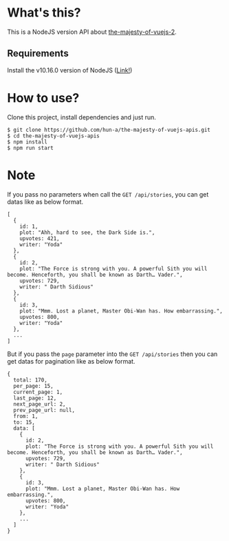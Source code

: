 # What's this?

This is a NodeJS version API about [the-majesty-of-vuejs-2](https://github.com/hootlex/the-majesty-of-vuejs-2/tree/master/apis).

## Requirements

Install the v10.16.0 version of NodeJS ([Link!](https://nodejs.org/dist/v10.16.0/))

# How to use?

Clone this project, install dependencies and just run.

```
$ git clone https://github.com/hun-a/the-majesty-of-vuejs-apis.git
$ cd the-majesty-of-vuejs-apis
$ npm install
$ npm run start
```

# Note

If you pass no parameters when call the `GET /api/stories`, you can get datas like as below format.

```
[
  {
    id: 1,
    plot: "Ahh, hard to see, the Dark Side is.",
    upvotes: 421,
    writer: "Yoda"
  },
  {
    id: 2,
    plot: "The Force is strong with you. A powerful Sith you will become. Henceforth, you shall be known as Darth… Vader.",
    upvotes: 729,
    writer: " Darth Sidious"
  },
  {
    id: 3,
    plot: "Mmm. Lost a planet, Master Obi-Wan has. How embarrassing.",
    upvotes: 800,
    writer: "Yoda"
  },
  ...
]
```

But if you pass the `page` parameter into the  `GET /api/stories` then  you can get datas for pagination like as below format.

```
{
  total: 170,
  per_page: 15,
  current_page: 1,
  last_page: 12,
  next_page_url: 2,
  prev_page_url: null,
  from: 1,
  to: 15,
  data: [
    {
      id: 2,
      plot: "The Force is strong with you. A powerful Sith you will become. Henceforth, you shall be known as Darth… Vader.",
      upvotes: 729,
      writer: " Darth Sidious"
    },
    {
      id: 3,
      plot: "Mmm. Lost a planet, Master Obi-Wan has. How embarrassing.",
      upvotes: 800,
      writer: "Yoda"
    },
    ...
  ]
}
```